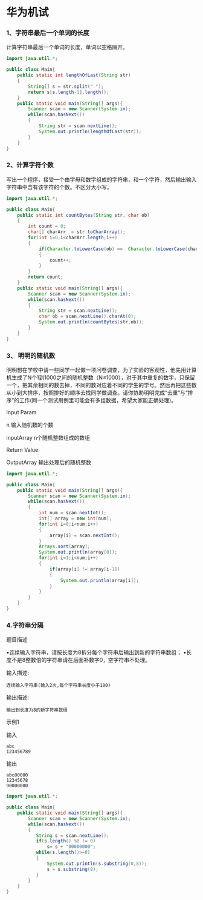 # 华为机试

### 1、字符串最后一个单词的长度

计算字符串最后一个单词的长度，单词以空格隔开。 

```java
import java.util.*;

public class Main{
    public static int lengthOfLast(String str)
    {
        String[] s = str.split(" ");
        return s[s.length-1].length();
    }
    public static void main(String[] args){
        Scanner scan = new Scanner(System.in);
        while(scan.hasNext())
        {
            String str = scan.nextLine();
            System.out.println(lengthOfLast(str));
        }
    }
}
```



### 2、计算字符个数

写出一个程序，接受一个由字母和数字组成的字符串，和一个字符，然后输出输入字符串中含有该字符的个数。不区分大小写。

```java
import java.util.*;

public class Main{
    public static int countBytes(String str, char ob)
    {
        int count = 0;
        char[] charArr  = str.toCharArray();
        for(int i=0;i<charArr.length;i++)
        {
            if(Character.toLowerCase(ob) ==  Character.toLowerCase(charArr[i]))
            {
                count++;
            }
        }
        return count;
    }
    public static void main(String[] args){
        Scanner scan = new Scanner(System.in);
        while(scan.hasNext())
        {
            String str = scan.nextLine();
            char ob = scan.nextLine().charAt(0);
            System.out.println(countBytes(str,ob));
        }
    }
}
```

### 3、 明明的随机数

明明想在学校中请一些同学一起做一项问卷调查，为了实验的客观性，他先用计算机生成了N个1到1000之间的随机整数（N≤1000），对于其中重复的数字，只保留一个，把其余相同的数去掉，不同的数对应着不同的学生的学号。然后再把这些数从小到大排序，按照排好的顺序去找同学做调查。请你协助明明完成“去重”与“排序”的工作(同一个测试用例里可能会有多组数据，希望大家能正确处理)。

Input Param

n               输入随机数的个数

inputArray      n个随机整数组成的数组



Return Value

OutputArray    输出处理后的随机整数



```java
import java.util.*;

public class Main{
    public static void main(String[] args){
        Scanner scan = new Scanner(System.in);
        while(scan.hasNext())
        {
            int num = scan.nextInt();
            int[] array = new int[num];
            for(int i=0;i<num;i++)
            {
                array[i] = scan.nextInt();
            }
            Arrays.sort(array);
            System.out.println(array[0]);
            for(int i=1;i<num;i++)
            {
                if(array[i] != array[i-1])
                {
                    System.out.println(array[i]);
                }
            }
        }
    }
}
```

### 4.字符串分隔

题目描述

•连续输入字符串，请按长度为8拆分每个字符串后输出到新的字符串数组； 
•长度不是8整数倍的字符串请在后面补数字0，空字符串不处理。 

输入描述:

```
连续输入字符串(输入2次,每个字符串长度小于100)
```

输出描述:

```
输出到长度为8的新字符串数组
```

示例1

输入

```
abc
123456789
```

输出

```
abc00000
12345678
90000000
```

```java
import java.util.*;

public class Main{
    public static void main(String[] args){
        Scanner scan = new Scanner(System.in);
        while(scan.hasNext())
        {
           String s = scan.nextLine();
           if(s.length() %8 != 0)
               s= s + "00000000";
           while(s.length()>=8)
           {
               System.out.println(s.substring(0,8));
               s = s.substring(8);
           }
        }
    }
}
```

